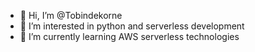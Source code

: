 - 👋 Hi, I’m @Tobindekorne
- 👀 I’m interested in python and serverless development
- 🌱 I’m currently learning AWS serverless technologies

<!---
Tobindekorne/Tobindekorne is a ✨ special ✨ repository because its `README.md` (this file) appears on your GitHub profile.
You can click the Preview link to take a look at your changes.
--->
